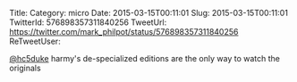 Title: 
Category: micro
Date: 2015-03-15T00:11:01
Slug: 2015-03-15T00:11:01
TwitterId: 576898357311840256
TweetUrl: https://twitter.com/mark_philpot/status/576898357311840256
ReTweetUser: 

[@hc5duke](https://twitter.com/hc5duke) harmy's de-specialized editions are the only way to watch the originals